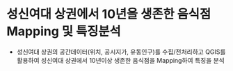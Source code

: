 # 성신여대 상권에서 10년을 생존한 음식점 Mapping 및 특징분석
+ 성신여대 상권의 공간데이터(위치, 공시지가, 유동인구)를 수집/전처리하고 QGIS를 활용하여 성신여대 상권에서 10년이상 생존한 음식점을 Mapping하여 특징을 분석
